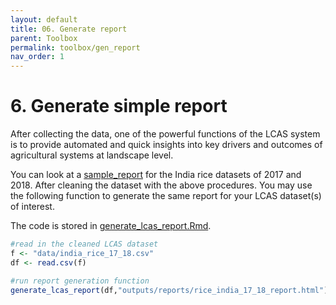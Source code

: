 ```yaml
---
layout: default
title: 06. Generate report
parent: Toolbox
permalink: toolbox/gen_report
nav_order: 1
---
```


# 6. Generate simple report


After collecting the data, one of the powerful functions of the LCAS system is to provide automated and quick insights into key drivers and outcomes of agricultural systems at landscape level.

You can look at a [sample_report](../toolbox/show_report) for the India rice datasets of 2017 and 2018. After cleaning the dataset with the above procedures. You may use the following function to generate the same report for your LCAS dataset(s) of interest. 

The code is stored in <a href="https://github.com/AntonUrfels/lcas/blob/gh-pages/code/generate_lcas_report.Rmd" target="_blank">generate_lcas_report.Rmd</a>.


```R
#read in the cleaned LCAS dataset
f <- "data/india_rice_17_18.csv"
df <- read.csv(f)

#run report generation function
generate_lcas_report(df,"outputs/reports/rice_india_17_18_report.html")
```
